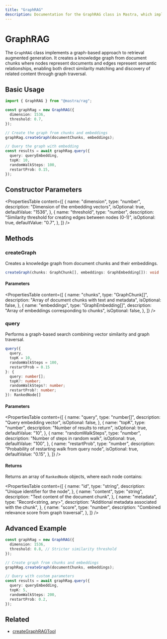```yaml
---
title: "GraphRAG"
description: Documentation for the GraphRAG class in Mastra, which implements a graph-based approach to retrieval augmented generation.
---
```


# GraphRAG

The `GraphRAG` class implements a graph-based approach to retrieval augmented generation. It creates a knowledge graph from document chunks where nodes represent documents and edges represent semantic relationships, enabling both direct similarity matching and discovery of related content through graph traversal.

## Basic Usage

```typescript
import { GraphRAG } from "@mastra/rag";

const graphRag = new GraphRAG({
  dimension: 1536,
  threshold: 0.7,
});

// Create the graph from chunks and embeddings
graphRag.createGraph(documentChunks, embeddings);

// Query the graph with embedding
const results = await graphRag.query({
  query: queryEmbedding,
  topK: 10,
  randomWalkSteps: 100,
  restartProb: 0.15,
});
```

## Constructor Parameters

<PropertiesTable
content={[
{
name: "dimension",
type: "number",
description: "Dimension of the embedding vectors",
isOptional: true,
defaultValue: "1536",
},
{
name: "threshold",
type: "number",
description:
"Similarity threshold for creating edges between nodes (0-1)",
isOptional: true,
defaultValue: "0.7",
},
]}
/>

## Methods

### createGraph

Creates a knowledge graph from document chunks and their embeddings.

```typescript
createGraph(chunks: GraphChunk[], embeddings: GraphEmbedding[]): void
```

#### Parameters

<PropertiesTable
content={[
{
name: "chunks",
type: "GraphChunk[]",
description: "Array of document chunks with text and metadata",
isOptional: false,
},
{
name: "embeddings",
type: "GraphEmbedding[]",
description: "Array of embeddings corresponding to chunks",
isOptional: false,
},
]}
/>

### query

Performs a graph-based search combining vector similarity and graph traversal.

```typescript
query({
  query,
  topK = 10,
  randomWalkSteps = 100,
  restartProb = 0.15
}: {
  query: number[];
  topK?: number;
  randomWalkSteps?: number;
  restartProb?: number;
}): RankedNode[]
```

#### Parameters

<PropertiesTable
content={[
{
name: "query",
type: "number[]",
description: "Query embedding vector",
isOptional: false,
},
{
name: "topK",
type: "number",
description: "Number of results to return",
isOptional: true,
defaultValue: "10",
},
{
name: "randomWalkSteps",
type: "number",
description: "Number of steps in random walk",
isOptional: true,
defaultValue: "100",
},
{
name: "restartProb",
type: "number",
description: "Probability of restarting walk from query node",
isOptional: true,
defaultValue: "0.15",
},
]}
/>

#### Returns

Returns an array of `RankedNode` objects, where each node contains:

<PropertiesTable
content={[
{
name: "id",
type: "string",
description: "Unique identifier for the node",
},
{
name: "content",
type: "string",
description: "Text content of the document chunk",
},
{
name: "metadata",
type: "Record<string, any>",
description: "Additional metadata associated with the chunk",
},
{
name: "score",
type: "number",
description: "Combined relevance score from graph traversal",
},
]}
/>

## Advanced Example

```typescript
const graphRag = new GraphRAG({
  dimension: 1536,
  threshold: 0.8, // Stricter similarity threshold
});

// Create graph from chunks and embeddings
graphRag.createGraph(documentChunks, embeddings);

// Query with custom parameters
const results = await graphRag.query({
  query: queryEmbedding,
  topK: 5,
  randomWalkSteps: 200,
  restartProb: 0.2,
});
```

## Related

- [createGraphRAGTool](../tools/graph-rag-tool)
